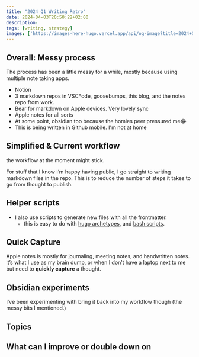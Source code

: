 ```yaml
---
title: "2024 Q1 Writing Retro"
date: 2024-04-03T20:50:22+02:00
description:
tags: [writing, strategy]
images: ['https://images-here-hugo.vercel.app/api/og-image?title=2024+Q1+Writing+Retro']
---
```

## Overall: Messy process
The process has been a little messy for a while,
mostly because using multiple note taking apps. 
- Notion
- 3 markdown repos in VSC*ode, goosebumps, this blog,
and the notes repo from work.
- Bear for markdown on Apple devices. Very lovely sync
- Apple notes for all sorts
- At some point, obsidian too because the homies peer pressured me😂
- This is being written in Github mobile. I'm not at home
 
## Simplified & Current workflow
the workflow at the moment might stick. 

For stuff that I know I’m happy having public, I go straight to writing markdown files in the repo.
This is to reduce the number of steps it takes to go from thought to publish. 
## Helper scripts

- I also use scripts to generate new files with all the frontmatter.
  - this is easy to do with [hugo archetypes](), and [bash scripts]().

## Quick Capture
Apple notes is mostly for journaling, meeting notes, and handwritten notes.
it’s what I use as my brain dump, or when I don’t have a laptop next to me but need to **quickly capture** a thought. 

## Obsidian experiments  
I’ve been experimenting with bring it back into my workflow though (the messy bits I mentioned.)

## Topics

## What can I improve or double down on